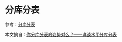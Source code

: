 # 分库分表

参考：[分库分表](http://interview.wzcu.com/%E6%95%B0%E6%8D%AE%E5%BA%93/%E5%88%86%E5%BA%93%E5%88%86%E8%A1%A8.html)

本文摘自：[你分库分表的姿势对么？——详谈水平分库分表](https://mp.weixin.qq.com/s/c6Ml43xxGjyGZ-1_9JUp5A)
